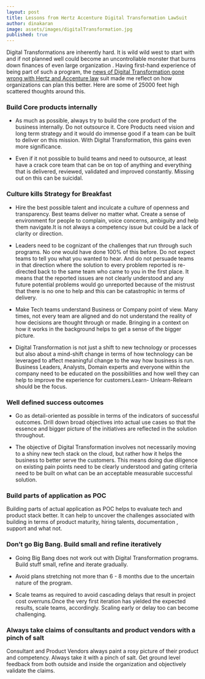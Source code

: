 ```yaml
---
layout: post
title: Lessons from Hertz Accenture Digital Transformation LawSuit
author: dinakaran
image: assets/images/digitalTransformation.jpg
published: true
---
```


Digital Transformations are inherently hard. It is wild wild west to start with and if not planned well could become an uncontrollable monster that burns down finances of even large organization . Having first-hand experience of being part of such a program, the [news of Digital Transformation gone wrong with Hertz and Accenture law](https://www.theregister.co.uk/2019/04/23/hertz_accenture_lawsuit/) suit made me reflect on how organizations can plan this better. Here are some of 25000 feet high scattered thoughts around this.


### Build Core products internally


- As much as possible, always try to build the core product of the business internally. Do not outsource it. Core Products need vision and long term strategy and it would do immense good if a team can be built to deliver on this mission. With Digital Transformation, this gains even more significance.  
 
- Even if it not possible to build teams and need to outsource, at least have a crack core team that can be on top of anything and everything that is delivered, reviewed, validated and improved constantly. Missing out on this can be suicidal.


### Culture kills Strategy for Breakfast


- Hire the best possible talent and inculcate a culture of openness and transparency. Best teams deliver no matter what. Create a sense of environment for people to complain, voice concerns, ambiguity and help them navigate.It is not always a competency issue but could be a lack of clarity or direction.

- Leaders need to be cognizant of the challenges that run through such programs. No one would have done 100% of this before. Do not expect teams to tell you what you wanted to hear. And do not persuade teams in that direction where the solution to every problem reported is re-directed back to the same team who came to you in the first place. It means that the reported issues are not clearly understood and any future potential problems would go unreported because of the mistrust that there is no one to help and this can be catastrophic in terms of delivery.

- Make Tech teams understand Business or Company point of view. Many times, not every team are aligned and do not understand the reality of how decisions are thought through or made. Bringing in a context on how it works in the background helps to get a sense of the bigger picture.
 
- Digital Transformation is not just a shift to new technology or processes but also about a mind-shift change in terms of how technology can be leveraged to affect meaningful change to the way how business is run. Business Leaders, Analysts, Domain experts and everyone within the company need to be educated on the possibilities and how well they can help to improve the experience for customers.Learn- Unlearn-Relearn should be the focus.

### Well defined success outcomes


- Go as detail-oriented as possible in terms of the indicators of successful outcomes. Drill down broad objectives into actual use cases so that the essence and bigger picture of the initiatives are reflected in the solution throughout.

- The objective of Digital Transformation involves not necessarily moving to a shiny new tech stack on the cloud, but rather how it helps the business to better serve the customers. This means doing due diligence on existing pain points need to be clearly understood and gating criteria need to be built on what can be an acceptable measurable successful solution.



### Build parts of application as POC


Building parts of actual application as POC helps to evaluate tech and product stack better. It can help to uncover the challenges associated with building in terms of product maturity, hiring talents, documentation , support and what not.

### Don’t go Big Bang. Build small and refine iteratively


- Going Big Bang does not work out with Digital Transformation programs. Build stuff small, refine and iterate gradually.
 
- Avoid plans stretching not more than  6 - 8  months due to the uncertain nature of the program.
 
- Scale teams as required to avoid cascading delays that result in project cost overruns.Once the very first iteration has yielded the expected results, scale teams, accordingly. Scaling early or delay too can become challenging.


### Always take claims of consultants and product vendors with a pinch of salt


Consultant and Product Vendors always paint a rosy picture of their product and competency. Always take it with a pinch of salt. Get ground level feedback from both outside and inside the organization and objectively validate the claims.
